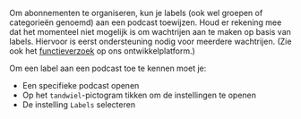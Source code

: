 Om abonnementen te organiseren, kun je labels (ook wel groepen of categorieën genoemd) aan een podcast toewijzen. Houd er rekening mee dat het momenteel niet mogelijk is om wachtrijen aan te maken op basis van labels. Hiervoor is eerst ondersteuning nodig voor meerdere wachtrijen. (Zie ook het [functieverzoek](https://github.com/AntennaPod/AntennaPod/issues/2648) op ons ontwikkelplatform.)

Om een label aan een podcast toe te kennen moet je:

- Een specifieke podcast openen
- Op het `tandwiel`-pictogram tikken om de instellingen te openen
- De instelling `Labels` selecteren
